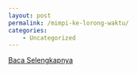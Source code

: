 ```yaml
---
layout: post
permalink: /mimpi-ke-lorong-waktu/
categories:
    - Uncategorized
---
```


[Baca Selengkapnya](/02)